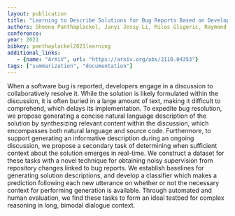 ```yaml
---
layout: publication
title: "Learning to Describe Solutions for Bug Reports Based on Developer Discussions"
authors: Sheena Panthaplackel, Junyi Jessy Li, Milos Gligoric, Raymond J. Mooney
conference:
year: 2021
bibkey: panthaplackel2021learning
additional_links:
   - {name: "ArXiV", url: "https://arxiv.org/abs/2110.04353"}
tags: ["summarization", "documentation"]
---
```

When a software bug is reported, developers engage in a discussion to collaboratively resolve it. While the solution is likely formulated within the discussion, it is often buried in a large amount of text, making it difficult to comprehend, which delays its implementation. To expedite bug resolution, we propose generating a concise natural language description of the solution by synthesizing relevant content within the discussion, which encompasses both natural language and source code. Furthermore, to support generating an informative description during an ongoing discussion, we propose a secondary task of determining when sufficient context about the solution emerges in real-time. We construct a dataset for these tasks with a novel technique for obtaining noisy supervision from repository changes linked to bug reports. We establish baselines for generating solution descriptions, and develop a classifier which makes a prediction following each new utterance on whether or not the necessary context for performing generation is available. Through automated and human evaluation, we find these tasks to form an ideal testbed for complex reasoning in long, bimodal dialogue context. 
